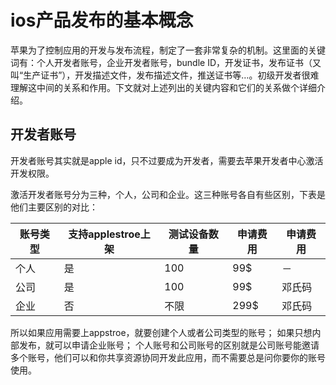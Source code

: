 
# ios产品发布的基本概念

苹果为了控制应用的开发与发布流程，制定了一套非常复杂的机制。这里面的关键词有：个人开发者账号，企业开发者账号，bundle ID，开发证书，发布证书（又叫“生产证书”），开发描述文件，发布描述文件，推送证书等…。初级开发者很难理解这中间的关系和作用。下文就对上述列出的关键内容和它们的关系做个详细介绍。


## 开发者账号


开发者账号其实就是apple id，只不过要成为开发者，需要去苹果开发者中心激活开发权限。

激活开发者账号分为三种，个人，公司和企业。这三种账号各自有些区别，下表是他们主要区别的对比：


| 账号类型  |支持applestroe上架   |  测试设备数量  | 申请费用  | 申请费用  |
| -------- | ------------       | ------------- | ------  | ------  |
|个人|	是|	100|	99$|	－|
|公司|	是	|100	|99$	|邓氏码|
|企业|	否	|不限	|299$	|邓氏码|

所以如果应用需要上appstroe，就要创建个人或者公司类型的账号；
如果只想内部发布，就可以申请企业账号；
个人账号和公司账号的区别就是公司账号能邀请多个账号，他们可以和你共享资源协同开发此应用，而不需要总是问你要你的账号使用。
